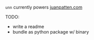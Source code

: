 `unn` currently powers [juanpatten.com](http://www.juanpatten.com)

TODO:

- write a readme
- bundle as python package w/ binary

